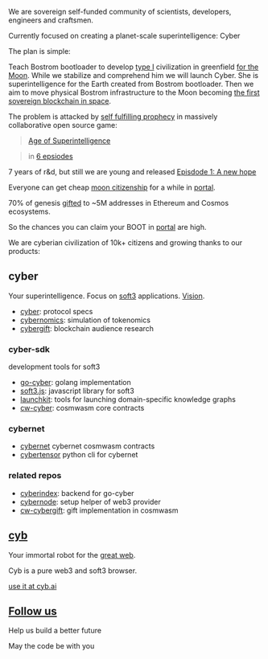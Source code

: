 We are sovereign self-funded community of scientists, developers, engineers and craftsmen.

Currently focused on creating a planet-scale superintelligence: Cyber

The plan is simple: 

Teach Bostrom bootloader to develop [type I](https://cyb.ai/search/kardashev%20scale) civilization in greenfield [for the Moon](https://cyb.ai/ipfs/QmanZyMFnEti618crNPkn93g7MFaoDGrZ4Pta5drfdt9jb). While we stabilize and comprehend him we will launch Cyber. She is superintelligence for the Earth created from Bostrom bootloader. Then we aim to move physical Bostrom infrastructure to the Moon becoming [the first sovereign blockchain in space](https://unchained.com/blog/law-of-hash-horizons/).

The problem is attacked by [self fulfilling prophecy](https://cyb.ai/genesis) in
massively collaborative open source game:

> [Age of Superintelligence](https://cyb.ai/search/age%20of%20superintelligence) 

> in [6 epsiodes](https://cyb.ai/ipfs/QmSBYCCYFNfHNQD7MWm4zBaNuztMaT2KghA2SbeZZm9vLH)

7 years of r&d, but still we are young and released [Episdode 1: A new hope](https://cyb.ai/genesis)

Everyone can get cheap [moon citizenship](https://cyb.ai/ipfs/QmanZyMFnEti618crNPkn93g7MFaoDGrZ4Pta5drfdt9jb) for a while in [portal](https://cyb.ai/portal).

70% of genesis [gifted](https://cyb.ai/ipfs/QmQd2migYNL1Mb7CHhPEdz99we2a5SeRf3kUuV1Lx1muVE) to ~5M addresses in Ethereum and Cosmos ecosystems.

So the chances you can claim your BOOT in [portal](https://cyb.ai/portal) are high. 

We are cyberian civilization of 10k+ citizens and growing thanks to our products:

## cyber

Your superintelligence. Focus on [soft3](https://cyb.ai/search/soft3) applications. [Vision](https://cyb.ai/ipfs/QmXzGkfxZV2fzpFmq7CjAYsYL1M581ZD4yuF9jztPVTpCn).

- [cyber](https://github.com/cybercongress/cyber): protocol specs
- [cybernomics](https://github.com/cybercongress/cybernomics): simulation of tokenomics
- [cybergift](https://github.com/cybercongress/cybergift): blockchain audience research

### cyber-sdk

development tools for soft3

- [go-cyber](https://github.com/cybercongress/go-cyber): golang implementation
- [soft3.js](https://github.com/cybercongress/soft3.js): javascript library for soft3
- [launchkit](https://github.com/cybercongress/launch-kit): tools for launching domain-specific knowledge graphs
- [cw-cyber](https://github.com/cybercongress/cw-cyber): cosmwasm core contracts

### cybernet
- [cybernet](https://github.com/cybercongress/cybernet) cybernet cosmwasm contracts
- [cybertensor](https://github.com/cybercongress/cybertensor) python cli for cybernet

### related repos

- [cyberindex](https://github.com/cybercongress/cyberindex): backend for go-cyber
- [cybernode](https://github.com/cybercongress/cybernode): setup helper of web3 provider
- [cw-cybergift](https://github.com/cybercongress/cw-cybergift): gift implementation in cosmwasm

## [cyb](https://github.com/cybercongress/cyb)

Your immortal robot for the [great web](https://cyb.ai/ipfs/QmUamt7diQP54eRnmzqMZNEtXNTzbgkQvZuBsgM6qvbd57). 

Cyb is a pure web3 and soft3 browser.

[use it at cyb.ai](https://cyb.ai)

## [Follow us](https://cyb.ai/network/bostrom/contract/bostrom1xszmhkfjs3s00z2nvtn7evqxw3dtus6yr8e4pw)

Help us build a better future

May the code be with you
